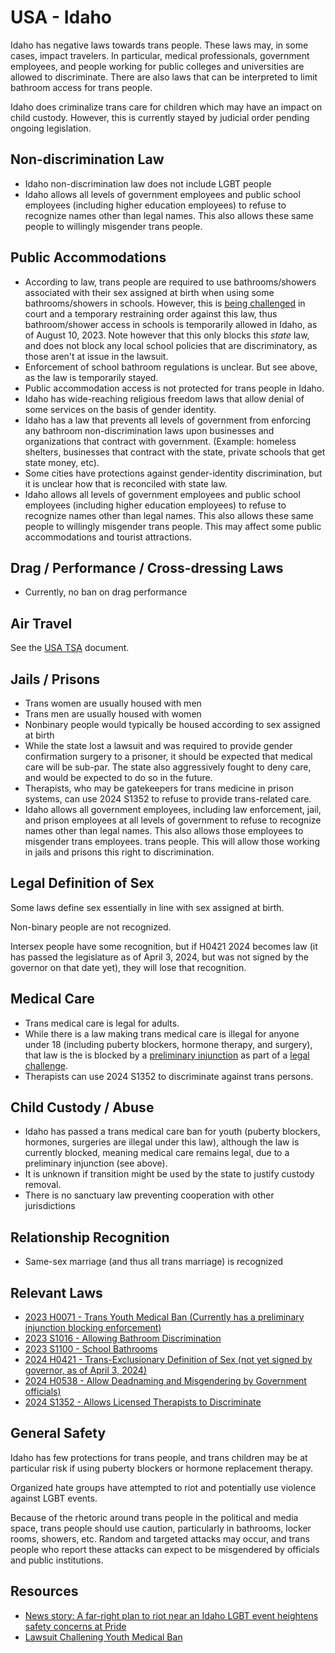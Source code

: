 # USA - Idaho

Idaho has negative laws towards trans people. These laws may, in some
cases, impact travelers.  In particular, medical professionals,
government employees, and people working for public colleges and
universities are allowed to discriminate.  There are also laws that
can be interpreted to limit bathroom access for trans people.

Idaho does criminalize trans care for children which may have an
impact on child custody. However, this is currently stayed by judicial
order pending ongoing legislation.

## Non-discrimination Law

 * Idaho non-discrimination law does not include LGBT people
 * Idaho allows all levels of government employees and public school
   employees (including higher education employees) to refuse to
   recognize names other than legal names. This also allows these
   same people to willingly misgender trans people.

## Public Accommodations

 * According to law, trans people are required to use bathrooms/showers
   associated with their sex assigned at birth when using some
   bathrooms/showers in schools. However, this is [being
   challenged](https://idahocapitalsun.com/2023/08/10/u-s-district-court-temporarily-blocks-enforcement-of-idaho-transgender-bathroom-law/) in
   court and a temporary restraining order against this law, thus
   bathroom/shower access in schools is temporarily allowed in Idaho, as
   of August 10, 2023.  Note however that this only blocks this _state_
   law, and does not block any local school policies that are discriminatory,
   as those aren't at issue in the lawsuit.
 * Enforcement of school bathroom regulations is unclear. But see above,
   as the law is temporarily stayed.
 * Public accommodation access is not protected for trans people in
   Idaho.
 * Idaho has wide-reaching religious freedom laws that allow denial of
   some services on the basis of gender identity.
 * Idaho has a law that prevents all levels of government from enforcing
   any bathroom non-discrimination laws upon businesses and organizations
   that contract with government. (Example: homeless shelters,
   businesses that contract with the state, private schools that get
   state money, etc).
 * Some cities have protections against gender-identity discrimination,
   but it is unclear how that is reconciled with state law.
 * Idaho allows all levels of government employees and public school employees
   (including higher education employees) to refuse to recognize names
   other than legal names. This also allows these same people to willingly
   misgender trans people. This may affect some public accommodations and
   tourist attractions.

## Drag / Performance / Cross-dressing Laws

 * Currently, no ban on drag performance

## Air Travel

See the [USA TSA](notes/tsa.md) document.

## Jails / Prisons

 * Trans women are usually housed with men
 * Trans men are usually housed with women
 * Nonbinary people would typically be housed according to sex
   assigned at birth
 * While the state lost a lawsuit and was required to provide gender
   confirmation surgery to a prisoner, it should be expected that
   medical care will be sub-par. The state also aggressively fought to
   deny care, and would be expected to do so in the future.
 * Therapists, who may be gatekeepers for trans medicine in prison
   systems, can use 2024 S1352 to refuse to provide trans-related
   care.
 * Idaho allows all government employees, including law enforcement,
   jail, and prison employees at all levels of government to refuse to
   recognize names other than legal names.  This also allows those employees
   to misgender trans employees.  trans people. This will allow those working
   in jails and prisons this right to discrimination.

## Legal Definition of Sex

Some laws define sex essentially in line with sex assigned at birth.

Non-binary people are not recognized.

Intersex people have some recognition, but if H0421 2024 becomes law (it
has passed the legislature as of April 3, 2024, but was not signed by
the governor on that date yet), they will lose that recognition.
 
## Medical Care

 * Trans medical care is legal for adults.
 * While there is a law making trans medical care is illegal for anyone
   under 18 (including puberty blockers, hormone therapy, and surgery),
   that law is the is blocked by a [preliminary
   injunction](https://www.courthousenews.com/idaho-ban-on-gender-affirming-treatment-for-trans-kids-blocked/)
   as part of a [legal challenge](https://www.acluidaho.org/en/news/idaho-families-sue-block-idahos-ban-health-care-trans-youth).
 * Therapists can use 2024 S1352 to discriminate against trans persons.

## Child Custody / Abuse

 * Idaho has passed a trans medical care ban for youth (puberty blockers,
   hormones, surgeries are illegal under this law), although the law is
   currently blocked, meaning medical care remains legal, due to a
   preliminary injunction (see above).
 * It is unknown if transition might be used by the state to justify
   custody removal.
 * There is no sanctuary law preventing cooperation with other
   jurisdictions

## Relationship Recognition

 * Same-sex marriage (and thus all trans marriage) is recognized

## Relevant Laws

 * [2023 H0071 - Trans Youth Medical Ban (Currently has a preliminary injunction blocking enforcement)](https://legiscan.com/ID/text/H0071/id/2761913)
 * [2023 S1016 - Allowing Bathroom Discrimination](https://legiscan.com/ID/text/S1016/id/2744918)
 * [2023 S1100 - School Bathrooms](https://legiscan.com/ID/text/S1100/id/2730977)
 * [2024 H0421 - Trans-Exclusionary Definition of Sex (not yet signed
   by governor, as of April 3,
   2024)](https://legislature.idaho.gov/sessioninfo/2024/legislation/H0421/)
 * [2024 H0538 - Allow Deadnaming and Misgendering by Government
   officials)](https://legislature.idaho.gov/wp-content/uploads/sessioninfo/2024/legislation/H0538.pdf)
 * [2024 S1352 - Allows Licensed Therapists to
   Discriminate](https://legislature.idaho.gov/sessioninfo/2024/legislation/S1352/)

## General Safety

Idaho has few protections for trans people, and trans children may be
at particular risk if using puberty blockers or hormone replacement therapy.

Organized hate groups have attempted to riot and potentially use
violence against LGBT events.

Because of the rhetoric around trans people in the political and media
space, trans people should use caution, particularly in bathrooms,
locker rooms, showers, etc.  Random and targeted attacks may occur, and
trans people who report these attacks can expect to be misgendered by
officials and public institutions.

## Resources

 * [News story: A far-right plan to riot near an Idaho LGBT event heightens safety concerns at Pride](https://www.npr.org/2022/06/15/1104481518/idaho-pride-lgbtq-patriot-front)
 * [Lawsuit Challening Youth Medical Ban](https://www.acluidaho.org/en/news/idaho-families-sue-block-idahos-ban-health-care-trans-youth)

